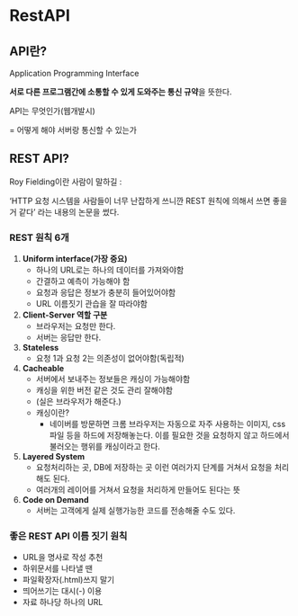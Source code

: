 # RestAPI

## API란?

Application Programming Interface

**서로 다른 프로그램간에 소통할 수 있게 도와주는 통신 규약**을 뜻한다.

API는 무엇인가(웹개발시)

= 어떻게 해야 서버랑 통신할 수 있는가

## REST API?

Roy Fielding이란 사람이 말하길 :

‘HTTP 요청 시스템을 사람들이 너무 난잡하게 쓰니깐 REST 원칙에 의해서 쓰면 좋을 거 같다’ 라는 내용의 논문을 썼다.

### REST 원칙 6개

1. **Uniform interface(가장 중요)**
   - 하나의 URL로는 하나의 데이터를 가져와야함
   - 간결하고 예측이 가능해야 함
   - 요청과 응답은 정보가 충분히 들어있어야함
   - URL 이름짓기 관습을 잘 따라야함
2. **Client-Server 역할 구분**
   - 브라우저는 요청만 한다.
   - 서버는 응답만 한다.
3. **Stateless**
   - 요청 1과 요청 2는 의존성이 없어야함(독립적)
4. **Cacheable**
   - 서버에서 보내주는 정보들은 캐싱이 가능해야함
   - 캐싱을 위한 버전 같은 것도 관리 잘해야함
   - (실은 브라우저가 해준다.)
   - 캐싱이란?
     - 네이버를 방문하면 크롬 브라우저는 자동으로 자주 사용하는 이미지, css 파일 등을 하드에 저장해놓는다. 이를 필요한 것을 요청하지 않고 하드에서 불러오는 행위를 캐싱이라고 한다.
5. **Layered System**
   - 요청처리하는 곳, DB에 저장하는 곳 이런 여러가지 단계를 거쳐서 요청을 처리해도 된다.
   - 여러개의 레이어를 거쳐서 요청을 처리하게 만들어도 된다는 뜻
6. **Code on Demand**
   - 서버는 고객에게 실제 실행가능한 코드를 전송해줄 수도 있다.

### 좋은 REST API 이름 짓기 원칙

- URL을 명사로 작성 추천
- 하위문서를 나타낼 땐
- 파일확장자(.html)쓰지 말기
- 띄어쓰기는 대시(-) 이용
- 자료 하나당 하나의 URL
